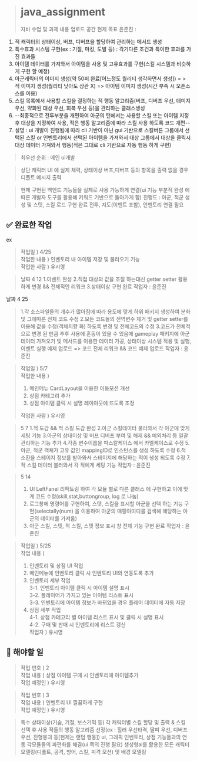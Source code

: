 ># java_assignment
>자바 수업 및 과제 내용 업로드 공간
>현제 목표
>윤준진 : 
1. 적 캐릭터의 상태이상, 버프, 디버프을 할당하여 관리하는 메서드 생성
2. 특수효과 시스템 구현(ex : 기절, 마킹, 도발 등) : 각기다른 조건과 특이한 효과를 가진 효과들
3. 아이템 데이터를 가져와서 아이템을 사용 및 고유효과를 구현(스킬 시스템과 비슷하게 구현 할 예정)
4. 아군캐릭터의 이미지 생성(약 50퍼 완료[어느정도 퀄리티 생각하면서 생성]) = > 적 이미지 생성(퀄리티 낮아도 상관 X) => 아이템 이미지 생성(시간 부족 시 오픈소스를 이용)
5. 스킬 목록에서 사용할 스킬을 결정하는 적 행동 알고리즘(버프, 디버프 우선, 데미지 우선, 약화된 대상 우선, 회복 우선 등)을 관리하는 클래스생성
6. --최종적으로 전투부분을 개편하여 아군의 턴에서는 사용할 스킬 또는 아이템 지정 후 대상을 지정하여 사용, 적은 행동 알고리즘에 따라 스킬 사용 하도록 코드 개편-- 
6. 설명 : ui 개발이 진행됨에 따라 cli 기반이 아닌 gui 기반으로 스킬버튼 그룹에서 선택된 스킬 or 인벤토리에서 선택된 아이템을 가져와서 대상 그룹에서 대상을 클릭시 대상 데이터 가져와서 행동(적은 그대로 cli 기반으로 자동 행동 하게 구현)

> 최우선 순위 : 메인 ui개발

> 상단 캐릭터 UI 에 실제 체력, 상태이상 버프,디버프 등의 항목을 출력 없을 경우 디폴트 메시지 출력

> 현제 구현된 백엔드 기능들을 실제로 사용 가능하게 연결(ui 기능 부분적 완성 에 따른 개발자 도구를 활용해 키워드 기반으로 돌아가게 함)
진행도 : 아군, 적군 생성 및 스텟, 스킬 로드 구현 완료 전투, 지도(이벤트 포함), 인벤토리 연결 필요

## ✅ 완료한 작업  
  ex
> 작업일 ) 4/25  
> 작업한 내용 ) 인벤토리 내 아이템 저장 및 불러오기 기능  
> 작업한 사람 ) 유시영  
 
>날짜 4 12 
>1.이벤트 완성
>2.직접 대상의 값을 조절 하는대신 getter setter 활용하게 변경 && 전체적인 리워크
>3.상태이상 구현 완료
>작업자 : 윤준진

날짜 4 25
>1.각 소스파일들의 개수가 많아짐에 따라 용도에 맞게 하위 패키지 생성하여 분화 및 그에따른 전체 코드 수정
>2.모든 코드들의 전역변수 제거 및 getter setter를 이용해 값을 수정(객체지향 화) 하도록 변경 및 전체코드의 수정
>3.코드가 전체적으로 변경 된 만큼 추후 사용에 혼동이 있을 수 있음에 gameplay 패키지에 아군데이터 가져오기 및 메서드를 이용한 데이터 가공, 상태이상 시스템 적용 및 실행, 이벤트 실행 예제 업로드
>   => 코드 전체 리워크  && 코드 예제 업로드
>작업자 : 윤준진

> 작업일 ) 5/7  
> 작업한 내용 )  
> 1. 메인메뉴 CardLayout을 이용한 이동모션 개선  
> 2. 상점 카테고리 추가   
> 3. 상점 아이템 클릭 시 설명 레이아웃에 뜨도록 조정
>   
> 작업한 사람 ) 유시영  



>5 7
>1.적 도감 && 적 스킬 도감 완성
>2.아군 스킬데이터 불러와서 각 아군에 맞게 세팅 기능
>3.아군의 상태이상 및 버프 디버프 부여 및 해제 && 예외처리 등 일괄 관리하는 기능 추가
>4.각종 변수이름을 파스칼케이스 에서 카멜케이스로 수정
>5.아군, 적군 객체가 고유 값인 mappingID로 인스턴스를 생성 하도록 수정
>6.적 소환을 스테이지 정보를 받아와서 스테이지에 해당하는 적이 생성 되도록 수정
>7.적 스킬 데이터 불러와서 각 적에게 세팅 기능
>작업자 : 윤준진

>5 14
>1. UI LeftFanel 리팩토링 하여 각 모듈 별로 다른 클래스 에 구현하고 이에 맞게 코드 수정(skill,stat,buttongroup, log 로 나눔)
>2. 로그창에 명령어를 구현하여, 스텟, 스킬을 표시할 아군을 선택 하는 기능 구현(selectally(num) 을 이용하여 아군의 매핑아이디를 검색해 해당하는 아군의 데이터를 가져옴)
>3. 아군 스킬, 스텟, 적 스킬, 스텟 정보 표시 창 전체 기능 구현 완료
>작업자 : 윤준진

> 작업일 ) 5/25  
> 작업 내용 )  
> 1. 인벤토리 및 상점 UI 작업  
> 2. 메인메뉴에 인벤토리 클릭 시 인벤토리 UI와 연동도록 추가  
> 3. 인벤토리 세부 작업  
>    3-1. 인벤토리 아이템 클릭 시 아이템 설명 표시  
>    3-2. 플레이어가 가지고 있는 아이템 리스트 표시  
>    3-3. 인벤토리에 아이템 정보가 바뀌었을 경우 플레어 데이터에 자동 저장  
> 4. 상점 세부 작업  
>    4-1. 상점 카테고리 별 아이템 리스트 표시 및 클릭 시 설명 표시  
>    4-2. 구매 및 판매 시 인벤토리에 리스트 갱신  
> 작업자 ) 유시영  

## 📌 해야할 일

> 작업 번호 ) 2  
> 작업 내용 ) 상점 아이템 구매 시 인벤토리에 아이템추가  
> 작업 예정인 ) 유시영

> 작업 번호 ) 3  
> 작업 내용 ) 인벤토리 UI 깔끔하게 구현  
> 작업 예정인 ) 유시영  




>특수 상태이상(기습, 기절, 보스기믹 등)
>각 캐릭터별 스킬 할당 및 출력 & 스킬 선택 후 사용
>적들의 행동 알고리즘 선정(ex : 힐러 우선타격, 딸피 우선, 디버프 우선, 진형붕괴 등[현제는 랜덤 행동])
>ui, 그래픽
>인벤토리, 상점 기능들과의 연동
>각모듈들의 파편화를 해결(ui 쪽의 진행 필요)
>생성형ai를 활용한 모든 캐릭터 모델링(디폴트, 공격, 방어, 스킬, 피격 모션) 및 배경 모델링
